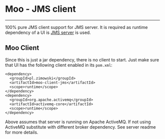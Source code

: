 # Moo - JMS client
---------------------
100% pure JMS client support for JMS server. It is required as runtime 
dependency of a UI is [JMS server](../moo-server-jms/readme.md) is used.

## Moo Client

Since this is just a jar dependency, there is no client to start. Just 
make sure that UI has the following client enabled in its `pom.xml`:
```
<dependency>
  <groupId>pl.zimowski</groupId>
  <artifactId>moo-client-jms</artifactId>
  <scope>runtime</scope>
</dependency>
<dependency>
  <groupId>org.apache.activemq</groupId>
  <artifactId>activemq-core</artifactId>
  <scope>runtime</scope>
</dependency>
```
Above assumes that server is running on Apache ActiveMQ. If not using ActiveMQ 
substitute with different broker dependency. See server readme for more details.